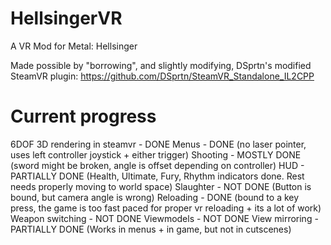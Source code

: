 # HellsingerVR
A VR Mod for Metal: Hellsinger

Made possible by "borrowing", and slightly modifying, DSprtn's modified SteamVR plugin: https://github.com/DSprtn/SteamVR_Standalone_IL2CPP

# Current progress
6DOF 3D rendering in steamvr - DONE
Menus - DONE (no laser pointer, uses left controller joystick + either trigger)
Shooting - MOSTLY DONE (sword might be broken, angle is offset depending on controller)
HUD - PARTIALLY DONE (Health, Ultimate, Fury, Rhythm indicators done. Rest needs properly moving to world space)
Slaughter - NOT DONE (Button is bound, but camera angle is wrong)
Reloading - DONE (bound to a key press, the game is too fast paced for proper vr reloading + its a lot of work)
Weapon switching - NOT DONE
Viewmodels - NOT DONE
View mirroring - PARTIALLY DONE (Works in menus + in game, but not in cutscenes)
